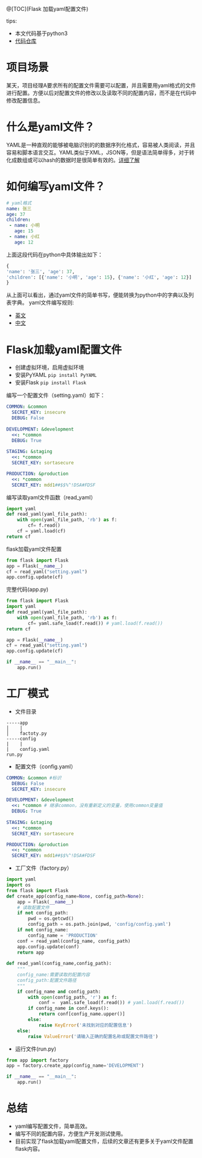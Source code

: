 ﻿@[TOC](Flask 加载yaml配置文件)


tips:
- 本文代码基于python3
- [代码仓库](https://github.com/mad7802004/flask-resful-example)

# 项目场景
某天，项目经理A要求所有的配置文件需要可以配置，并且需要用yaml格式的文件进行配置。方便以后对配置文件的修改以及读取不同的配置内容，而不是在代码中修改配置信息。


# 什么是yaml文件？
  YAML是一种直观的能够被电脑识别的的数据序列化格式，容易被人类阅读，并且容易和脚本语言交互。YAML类似于XML，JSON等，但是语法简单得多，对于转化成数组或可以hash的数据时是很简单有效的。[详细了解](https://en.wikipedia.org/wiki/YAML)

# 如何编写yaml文件？
```yaml
# yaml格式
name: 张三
age: 37
children:
 - name: 小明
   age: 15
 - name: 小红
   age: 12
```
上面这段代码在python中具体输出如下：
```python
{
'name': '张三', 'age': 37, 
'children': [{'name': '小明', 'age': 15}, {'name': '小红', 'age': 12}]
}
```
从上面可以看出，通过yaml文件的简单书写，便能转换为python中的字典以及列表字典。
yaml文件编写规则:
- [英文](https://yaml.org/)
- [中文](https://blog.csdn.net/vincent_hbl/article/details/75411243)
 
# Flask加载yaml配置文件
- 创建虚拟环境，启用虚拟环境
- 安装PyYAML `pip install PyYAML`
- 安装Flask `pip install Flask`

编写一个配置文件（setting.yaml）如下：
```yaml
COMMON: &common
  SECRET_KEY: insecure
  DEBUG: False
  
DEVELOPMENT: &development
  <<: *common
  DEBUG: True
  
STAGING: &staging
  <<: *common
  SECRET_KEY: sortasecure

PRODUCTION: &production
  <<: *common
  SECRET_KEY: mdd1##$$%^!DSA#FDSF
```

编写读取yaml文件函数（read_yaml）
```python
import yaml
def read_yaml(yaml_file_path):
    with open(yaml_file_path, 'rb') as f:
        cf= f.read()
    cf = yaml.load(cf)
return cf
```
flask加载yaml文件配置

```python
from flask import Flask
app = Flask(__name__)
cf = read_yaml("setting.yaml")
app.config.update(cf)
```
完整代码(app.py)
```python
from flask import Flask
import yaml
def read_yaml(yaml_file_path):
    with open(yaml_file_path, 'rb') as f:
        cf= yaml.safe_load(f.read()) # yaml.load(f.read())
return cf

app = Flask(__name__)
cf = read_yaml("setting.yaml")
app.config.update(cf)

if __name__ == "__main__":
    app.run()
```
 
# 工厂模式

- 文件目录
```
-----app
│    │    
│    factoty.py
-----config
|    |
|    config.yaml
run.py
```
- 配置文件（config.yaml）
```yaml
COMMON: &common #标识
  DEBUG: False
  SECRET_KEY: insecure

DEVELOPMENT: &development
  <<: *common # 继承common，没有重新定义的变量，使用common变量值
  DEBUG: True
  
STAGING: &staging
  <<: *common
  SECRET_KEY: sortasecure

PRODUCTION: &production
  <<: *common
  SECRET_KEY: mdd1##$$%^!DSA#FDSF
```
- 工厂文件（factory.py）
```python
import yaml
import os
from flask import Flask
def create_app(config_name=None, config_path=None):
	app = Flask(__name__)
    # 读取配置文件
    if not config_path:
        pwd = os.getcwd()
        config_path = os.path.join(pwd, 'config/config.yaml')
    if not config_name:
        config_name = 'PRODUCTION'
    conf = read_yaml(config_name, config_path)
    app.config.update(conf)
    return app
    
def read_yaml(config_name,config_path):
	""" 
	config_name:需要读取的配置内容
	config_path:配置文件路径
	"""
	if config_name and config_path:
        with open(config_path, 'r') as f:
            conf =  yaml.safe_load(f.read()) # yaml.load(f.read())
        if config_name in conf.keys():
            return conf[config_name.upper()]
        else:
            raise KeyError('未找到对应的配置信息')
    else:
        raise ValueError('请输入正确的配置名称或配置文件路径')
```
- 运行文件(run.py)
```python
from app import factory
app = factory.create_app(config_name='DEVELOPMENT')

if __name__ == "__main__":
    app.run()
```
 
# 总结
-  yaml编写配置文件，简单高效。
-  编写不同的配置内容，方便生产开发测试使用。
-  目前实现了flask加载yaml配置文件，后续的文章还有更多关于yaml文件配置flask内容。
